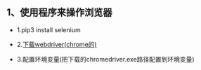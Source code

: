 ## 1、使用程序来操作浏览器

- 1.pip3 install selenium

- 2.[下载webdriver(chrome的)](http://selenium-python.readthedocs.io/index.html)

- 3.配置环境变量(把下载的chromedriver.exe路径配置到环境变量)